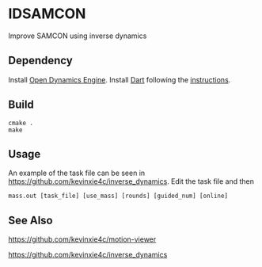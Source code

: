 # IDSAMCON
Improve SAMCON using inverse dynamics

## Dependency
Install [Open Dynamics Engine](https://www.ode.org/).
Install [Dart](https://dartsim.github.io/) following the [instructions](https://dartsim.github.io/install_dart_on_ubuntu.html).

## Build
```
cmake .
make
```

## Usage
An example of the task file can be seen in https://github.com/kevinxie4c/inverse_dynamics. Edit the task file and then
```
mass.out [task_file] [use_mass] [rounds] [guided_num] [online]
```

## See Also
https://github.com/kevinxie4c/motion-viewer

https://github.com/kevinxie4c/inverse_dynamics
